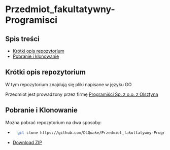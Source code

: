# Przedmiot_fakultatywny-Programisci

## Spis treści
 * [Krótki opis repozytorium](#krótki-opis-repozytorium)
 * [Pobranie i klonowanie](#pobranie-i-klonowanie)

## Krótki opis repozytorium
W tym repozytorium znajdują się pliki napisane w języku GO

Przedmiot jest prowadzony przez firmę [Programiści Sp. z o.o. z Olsztyna](https://programisci.eu)

## Pobranie i Klonowanie
Można pobrać repozytorium na dwa sposoby:

* ```bash
    git clone https://github.com/DLQuake/Przedmiot_fakultatywny-Programisci.git
    ```
* [Download ZIP](https://github.com/DLQuake/Przedmiot_fakultatywny-Programisci/archive/refs/heads/main.zip)
